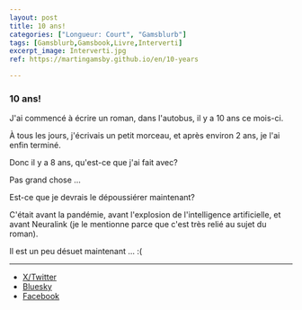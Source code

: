 ```yaml
---
layout: post
title: 10 ans!
categories: ["Longueur: Court", "Gamsblurb"]
tags: [Gamsblurb,Gamsbook,Livre,Interverti]
excerpt_image: Interverti.jpg
ref: https://martingamsby.github.io/en/10-years

---
```


### **10 ans!**

J'ai commencé à écrire un roman, dans l'autobus, il y a 10 ans ce mois-ci.

À tous les jours, j'écrivais un petit morceau, et après environ 2 ans, je l'ai enfin terminé.

Donc il y a 8 ans, qu'est-ce que j'ai fait avec?

Pas grand chose ...

Est-ce que je devrais le dépoussiérer maintenant?

C'était avant la pandémie, avant l'explosion de l'intelligence artificielle, et avant Neuralink (je le mentionne parce que c'est très relié au sujet du roman).

Il est un peu désuet maintenant ... :(

---

- [X/Twitter](https://x.com/MartinGamsby/status/1939108668412166411)
- [Bluesky](https://bsky.app/profile/martin-gamsby.bsky.social/post/3lspdt346kf2r)
- [Facebook](https://www.facebook.com/share/18Yi8S3Lwz/)

